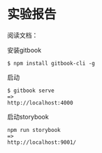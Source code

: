 # 实验报告

阅读文档：

安装gitbook

```
$ npm install gitbook-cli -g
```

启动

```
$ gitbook serve
=>
http://localhost:4000
```


启动storybook

```
npm run storybook
=>
http://localhost:9001/
```